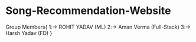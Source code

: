 # Song-Recommendation-Website

Group Members{
    1:-> ROHIT YADAV (ML)
    2:-> Aman Verma (Full-Stack)
    3:-> Harsh Yadav (FD)
}
